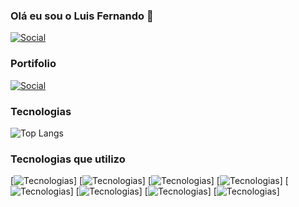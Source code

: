 ### Olá eu sou o Luis Fernando 👋
[![Social](https://img.shields.io/badge/LinkedIn-0077B5?style=for-the-badge&logo=linkedin&logoColor=white)](https://www.linkedin.com/in/developerluisfe)

### Portifolio
[![Social](https://img.shields.io/badge/dev.to-0A0A0A?style=for-the-badge&logo=devdotto&logoColor=white)](https://devfernandodev.github.io/portifolio/)

### Tecnologias
![Top Langs](https://github-readme-stats.vercel.app/api/top-langs/?username=devfernandodev&layout=compact)

### Tecnologias que utilizo
[![Tecnologias](https://img.shields.io/badge/Python-3776AB?style=for-the-badge&logo=python&logoColor=white)]
[![Tecnologias](https://img.shields.io/badge/HTML5-E34F26?style=for-the-badge&logo=html5&logoColor=white)]
[![Tecnologias](https://img.shields.io/badge/CSS3-1572B6?style=for-the-badge&logo=css3&logoColor=white)]
[![Tecnologias](https://img.shields.io/badge/JavaScript-323330?style=for-the-badge&logo=javascript&logoColor=F7DF1E)]
[![Tecnologias](https://img.shields.io/badge/Node.js-43853D?style=for-the-badge&logo=node.js&logoColor=white)]
[![Tecnologias](https://img.shields.io/badge/MySQL-00000F?style=for-the-badge&logo=mysql&logoColor=white)]
[![Tecnologias](https://img.shields.io/badge/Microsoft_Excel-217346?style=for-the-badge&logo=microsoft-excel&logoColor=white)]
[![Tecnologias](https://img.shields.io/badge/Microsoft_Office-D83B01?style=for-the-badge&logo=microsoft-office&logoColor=white)]



